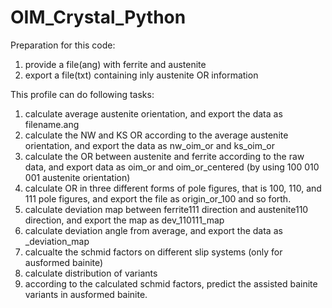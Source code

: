 # OIM_Crystal_Python
Preparation for this code:
1. provide a file(ang) with ferrite and austenite
2. export a file(txt) containing inly austenite OR information

This profile can do following tasks:
1. calculate average austenite orientation, and export the data as filename.ang
2. calculate the NW and KS OR according to the average austenite orientation, and export the data as nw_oim_or and ks_oim_or
3. calculate the OR between austenite and ferrite according to the raw data, and export data as oim_or and oim_or_centered (by using 100 010 001 austenite orientation)
4. calculate OR in three different forms of pole figures, that is 100, 110, and 111 pole figures, and export the file as origin_or_100 and so forth.
5. calculate deviation map between ferrite111 direction and austenite110 direction, and export the map as dev_110111_map
6. calculate deviation angle from average, and export the data as _deviation_map
7. calcualte the schmid factors on different slip systems (only for ausformed bainite)
8. calculate distribution of variants
9. according to the calculated schmid factors, predict the assisted bainite variants in ausformed bainite.
